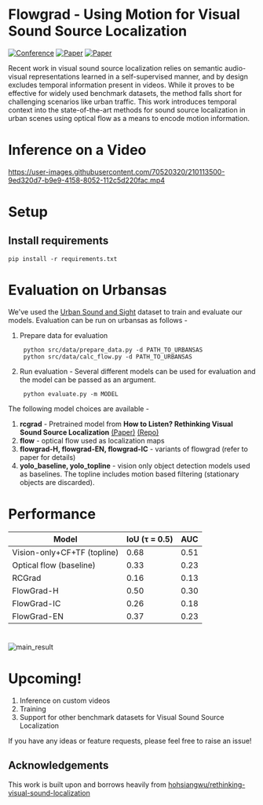 # Flowgrad - Using Motion for Visual Sound Source Localization

[![Conference](https://img.shields.io/badge/Conference-ICASSP%202023-brightgreen)](https://2023.ieeeicassp.org/) [![Paper](https://img.shields.io/badge/Paper-IEEEXplore-blue)](https://ieeexplore.ieee.org/document/10094965) [![Paper](https://img.shields.io/badge/Paper-arxiv-%23B31B1B)](https://arxiv.org/abs/2211.08367)

Recent work in visual sound source localization relies on semantic audio-visual representations learned in a self-supervised manner, and by design excludes temporal information present in videos. While it proves to be effective for widely used benchmark datasets, the method falls short for challenging scenarios like urban traffic. This work introduces temporal context into the state-of-the-art methods for sound source localization in urban scenes using optical flow as a means to encode motion information. 
# Inference on a Video
https://user-images.githubusercontent.com/70520320/210113500-9ed320d7-b9e9-4158-8052-112c5d220fac.mp4

# Setup
## Install requirements
    pip install -r requirements.txt

# Evaluation on Urbansas 
We've used the [Urban Sound and Sight](https://ieeexplore.ieee.org/document/9747644) dataset to train and evaluate our models. Evaluation can be run on urbansas as follows -

1. Prepare data for evaluation


        python src/data/prepare_data.py -d PATH_TO_URBANSAS
        python src/data/calc_flow.py -d PATH_TO_URBANSAS
2. Run evaluation - Several different models can be used for evaluation and the model can be passed as an argument. 

        python evaluate.py -m MODEL
The following model choices are available - 
1. **rcgrad** - Pretrained model from **How to Listen? Rethinking Visual Sound Source Localization** [(Paper)](https://arxiv.org/abs/2204.05156) [(Repo)](https://github.com/hohsiangwu/rethinking-visual-sound-localization)
2. **flow** - optical flow used as localization maps
3. **flowgrad-H, flowgrad-EN, flowgrad-IC** - variants of flowgrad (refer to paper for details)
4. **yolo_baseline, yolo_topline** - vision only object detection models used as baselines. The topline includes motion based filtering (stationary objects are discarded). 

# Performance 
| **Model**               | **IoU (τ = 0.5)** | **AUC** |
|-----------------------------|-------------------|---------|
| Vision-only+CF+TF (topline) | 0.68              | 0.51    |
| Optical flow (baseline)     | 0.33              | 0.23    |
| RCGrad                      | 0.16              | 0.13    |
| FlowGrad-H                  | 0.50              | 0.30    |
| FlowGrad-IC                 | 0.26              | 0.18    |
| FlowGrad-EN                 | 0.37              | 0.23    |

#
![main_result](https://user-images.githubusercontent.com/70520320/210113600-7425f095-bfa1-4a71-a317-de12f141287d.jpg)

# Upcoming! 
1. Inference on custom videos 
2. Training 
3. Support for other benchmark datasets for Visual Sound Source Localization

If you have any ideas or feature requests, please feel free to raise an issue!

## Acknowledgements
This work is built upon and borrows heavily from [hohsiangwu/rethinking-visual-sound-localization](https://github.com/hohsiangwu/rethinking-visual-sound-localization)


